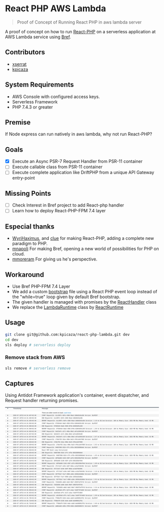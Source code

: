 # React PHP AWS Lambda

> Proof of Concept of Running React PHP in aws lambda server

A proof of concept on how to run [React-PHP](https://github.com/reactphp/reactphp) on a serverless application at AWS Lambda service using [Bref](https://github.com/brefphp/bref).
## Contributors

* [xserrat](https://github.com/xserrat)
* [kpicaza](https://github.com/kpicaza)

## System Requirements

* AWS Console with configured access keys.
* Serverless Framework
* PHP 7.4.3 or greater

## Premise

If Node express can run natively in aws lambda, why not run React-PHP?

## Goals

- [x] Execute an Async PSR-7 Request Handler from PSR-11 container
- [ ] Execute callable class from PSR-11 container
- [ ] Execute complete application like DriftPHP from a unique API Gateway entry-point

## Missing Points

- [ ] Check Interest in Bref project to add React-php handler
- [ ] Learn how to deploy React-PHP-FPM 7.4 layer

## Especial thanks

* [WyriHaximus](https://github.com/WyriHaximus), and [clue](https://github.com/clue) for making React-PHP, adding a complete new paradigm to PHP.
* [mnapoli](https://github.com/mnapoli) For making Bref, opening a new world of possibilities for PHP on cloud.
* [mmoreram](https://github.com/mmoreram) For giving us he's perspective.


## Workaround

* Use Bref PHP-FPM 7.4 Layer
* We add a custom [bootstrap](https://github.com/kpicaza/react-php-lambda/blob/master/bootstrap) file using a React PHP event loop instead of the "while=true" loop given by default Bref bootstrap.
* The given handler is managed with promises by the [ReactHandler](https://github.com/kpicaza/react-php-lambda/blob/master/src/ReactHandler.php) class 
* We replace the [LambdaRuntime](https://github.com/brefphp/bref/blob/master/src/Runtime/LambdaRuntime.php) class by [ReactRuntime](https://github.com/kpicaza/react-php-lambda/blob/master/src/ReactRuntime.php) 

## Usage

```bash
git clone git@github.com:kpicaza/react-php-lambda.git dev
cd dev
sls deploy # serverless deploy
```

### Remove stack from AWS

```bash
sls remove # serverless remove
```

## Captures

Using Antidot Framework application's container, event dispatcher, and Request handler returning promises.
 
![Logs](images/first-functional-log.png) 
